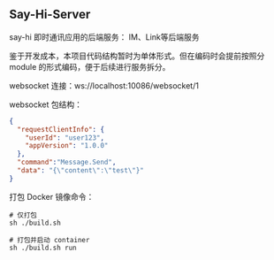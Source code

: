 ## Say-Hi-Server

say-hi 即时通讯应用的后端服务： IM、Link等后端服务

鉴于开发成本，本项目代码结构暂时为单体形式。但在编码时会提前按照分 module 的形式编码，便于后续进行服务拆分。

websocket 连接：ws://localhost:10086/websocket/1

websocket 包结构：

```json
{
  "requestClientInfo": {
    "userId": "user123",
    "appVersion": "1.0.0"
  },
  "command":"Message.Send",
  "data": "{\"content\":\"test\"}"
}
```

打包 Docker 镜像命令：

```shell
# 仅打包
sh ./build.sh

# 打包并启动 container
sh ./build.sh run
```
